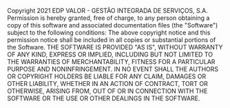 Copyright 2021 EDP VALOR - GESTÃO INTEGRADA DE SERVIÇOS, S.A. Permission is hereby granted, free of charge, to any person obtaining a copy of this software and associated documentation files (the "Software") subject to the following conditions: The above copyright notice and this permission notice shall be included in all copies or substantial portions of the Software. THE SOFTWARE IS PROVIDED "AS IS", WITHOUT WARRANTY OF ANY KIND, EXPRESS OR IMPLIED, INCLUDING BUT NOT LIMITED TO THE WARRANTIES OF MERCHANTABILITY, FITNESS FOR A PARTICULAR PURPOSE AND NONINFRINGEMENT. IN NO EVENT SHALL THE AUTHORS OR COPYRIGHT HOLDERS BE LIABLE FOR ANY CLAIM, DAMAGES OR OTHER LIABILITY, WHETHER IN AN ACTION OF CONTRACT, TORT OR OTHERWISE, ARISING FROM, OUT OF OR IN CONNECTION WITH THE SOFTWARE OR THE USE OR OTHER DEALINGS IN THE SOFTWARE.

